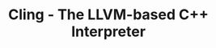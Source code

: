 ---
layout: default
title: Cling - The LLVM-based C++ Interpreter
authors: Vassil Vassilev, Philippe Canal, Axel Naumann and Paul Russo
publication: International Conference on Computing in High Energy and Nuclear Physics 2012 (CHEP2012) 21–25 May 2012, New York, USA
type: CLING
www: https://indi.to/bW6vt
---